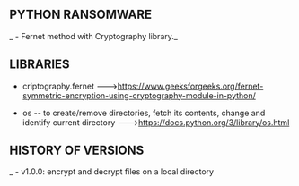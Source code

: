 
## PYTHON RANSOMWARE
 
_ - Fernet method with Cryptography library._
 
## LIBRARIES
 
- criptography.fernet
--->https://www.geeksforgeeks.org/fernet-symmetric-encryption-using-cryptography-module-in-python/
 
- os -- to create/remove directories, fetch its contents, change and identify current directory
--->https://docs.python.org/3/library/os.html
 
 
## HISTORY OF VERSIONS
 
_ - v1.0.0: encrypt and decrypt files on a local directory
 
